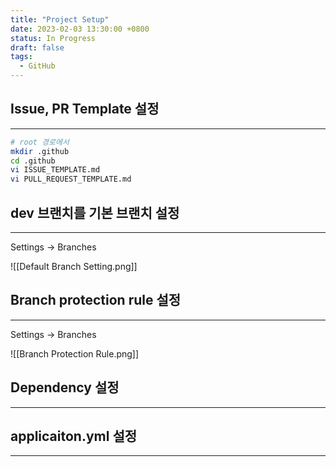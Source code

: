 ```yaml
---
title: "Project Setup"
date: 2023-02-03 13:30:00 +0800
status: In Progress
draft: false
tags:
  - GitHub
---
```


## Issue, PR Template 설정

---

```bash
# root 경로에서
mkdir .github
cd .github
vi ISSUE_TEMPLATE.md
vi PULL_REQUEST_TEMPLATE.md
```

## dev 브랜치를 기본 브랜치 설정

---

Settings → Branches

![[Default Branch Setting.png]]

## Branch protection rule 설정

---

Settings → Branches

![[Branch Protection Rule.png]]

## Dependency 설정

---

## applicaiton.yml 설정

---
